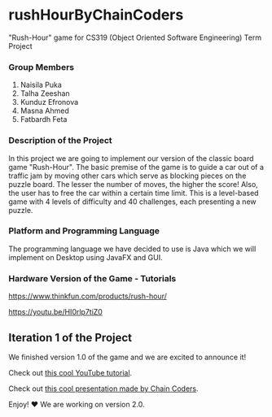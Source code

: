 # rushHourByChainCoders

"Rush-Hour" game for CS319 (Object Oriented Software Engineering) Term Project

### Group Members

1. Naisila Puka
2. Talha Zeeshan
3. Kunduz Efronova
4. Masna Ahmed
5. Fatbardh Feta

### Description of the Project

In this project we are going to implement our version of the classic board game "Rush-Hour". The basic premise 
of the game is to guide a car out of a traffic jam by moving other cars which serve as blocking pieces on the 
puzzle board. The lesser the number of moves, the higher the score! Also, the user has to free the car within a certain time
limit. This is a level-based game with 4 levels of difficulty and 40 challenges, each presenting a new puzzle.

### Platform and Programming Language 

The programming language we have decided to use is Java which we will implement on Desktop using JavaFX and GUI.

### Hardware Version of the Game - Tutorials

https://www.thinkfun.com/products/rush-hour/

https://youtu.be/HI0rlp7tiZ0

## Iteration 1 of the Project

We finished version 1.0 of the game and we are excited to announce it!

Check out [this cool YouTube tutorial](https://www.youtube.com/watch?v=mbmSakJnnts).

Check out [this cool presentation made by Chain Coders](https://docs.google.com/presentation/d/1YYexpBScjx-HPlzynTmQXB8Lhkw0m3CyYwm7uDCFTVI/edit?usp=sharing).

Enjoy! :heart: We are working on version 2.0.
